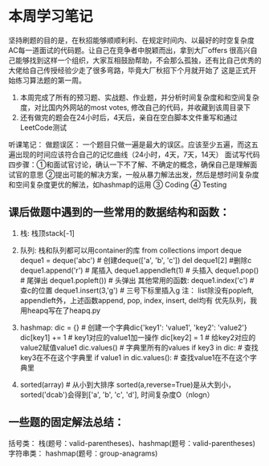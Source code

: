 # 本周学习笔记

坚持刷题的目的是，在秋招能够顺顺利利、在规定时间内、以最好的时空复杂度AC每一道面试的代码题。让自己在竞争者中脱颖而出，拿到大厂offers
很高兴自己能够找到这样一个组织，大家互相鼓励帮助，不会那么孤独，还有比自己优秀的大佬给自己传授经验少走了很多弯路，毕竟大厂秋招下个月就开始了
这是正式开始练习算法题的第一周。

1. 本周完成了所有的预习题、实战题、作业题，并分析时间复杂度和和空间复杂度，对比国内外网站的most votes, 修改自己的代码，并收藏到该周目录下
2. 还有做完的题会在24小时后，4天后，亲自在空白脚本文件重写和通过LeetCode测试

听课笔记：
做题误区： 一个题目只做一遍是最大的误区。应该至少五遍，而这五遍出现的时间应该符合自己的记忆曲线（24小时，4天，7天，14天）
面试写代码四步骤：①和面试官讨论，确认一下不了解、不确定的概念，确保自己是理解面试官的意思
               ②提出可能的解决方案，一般从暴力解法出发，然后是想时间复杂度和空间复杂度更优的解法，如hashmap的运用
               ③ Coding
               ④ Testing
               
## 课后做题中遇到的一些常用的数据结构和函数：
1. 栈: 栈顶stack[-1]
2. 队列: 
栈和队列都可以用container的库
from collections import deque
deque1 = deque('abc') # 创建deque(['a', 'b', 'c'])
del deque1[2] #删除c
deque1.append('r') # 尾插入
deque1.appendleft(1) # 头插入
deque1.pop() # 尾弹出
deque1.popleft()) # 头弹出
其他常用的函数:
deque1.index('c') # 查c的位置
deque1.insert(3,'g') # 三号下标里插入g
注： list除没有popleft, appendleft外，上述函数append, pop, index, insert, del均有
优先队列，我用heapq写在了heapq.py


3. hashmap: 
dic = {} # 创建一个字典dic{'key1': 'value1', 'key2': 'value2'}
dic[key1] += 1 # key1对应的value1加一操作
dic[key2] = 1 # 给key2对应的value2赋值value1
dic.values() # 字典里所有的values
if key3 in dic: # 查找key3在不在这个字典里
if value1 in dic.values(): # 查找value1在不在这个字典里



4. sorted(array) # 从小到大排序 sorted(a,reverse=True)是从大到小，sorted('dcab')会得到['a', 'b', 'c', 'd'], 时间复杂度O（nlogn）

## 一些题的固定解法总结：
括号类： 栈(题号：valid-parentheses)、hashmap(题号：valid-parentheses)
字符串类： hashmap(题号：group-anagrams)
               
